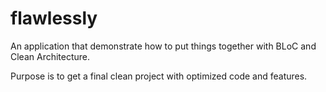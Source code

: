 # flawlessly

An application that demonstrate how to put things together with BLoC and Clean Architecture.

Purpose is to get a final clean project with optimized code and features.